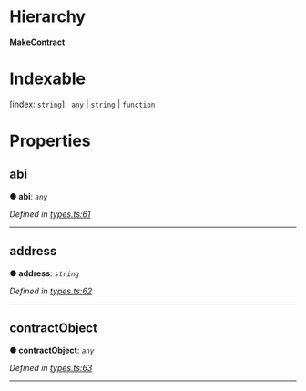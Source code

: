 

# Hierarchy

**MakeContract**

# Indexable

\[index: `string`\]:&nbsp; `any` &#124; `string` &#124; `function`

# Properties

<a id="abi"></a>

##  abi

**● abi**: *`any`*

*Defined in [types.ts:61](https://github.com/paritytech/js-libs/blob/a46b19a/packages/light.js/src/types.ts#L61)*

___
<a id="address"></a>

##  address

**● address**: *`string`*

*Defined in [types.ts:62](https://github.com/paritytech/js-libs/blob/a46b19a/packages/light.js/src/types.ts#L62)*

___
<a id="contractobject"></a>

##  contractObject

**● contractObject**: *`any`*

*Defined in [types.ts:63](https://github.com/paritytech/js-libs/blob/a46b19a/packages/light.js/src/types.ts#L63)*

___

